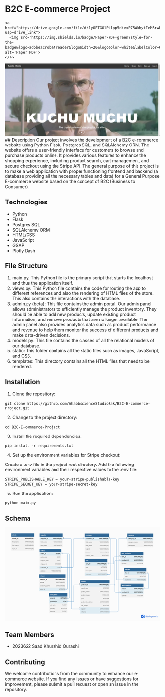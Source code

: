 # B2C E-commerce Project
    <a href="https://drive.google.com/file/d/1yQETGQlPU1pp5divxP75AhhytIeM5rwB/view?usp=drive_link">
      <img src='https://img.shields.io/badge/Paper-PDF-green?style=for-the-badge&logo=adobeacrobatreader&logoWidth=20&logoColor=white&labelColor=66cc00&color=94DD15' alt='Paper PDF'>
    </a>
<img src = "kucho mucho.JPG">
## Description
Our project involves the development of a B2C e-commerce website using Python Flask, Postgres SQL, and SQLAlchemy ORM. The website offers a user-friendly interface for customers to browse and purchase products online. It provides various features to enhance the shopping experience, including product search, cart management, and secure checkout using the Stripe API. The general purpose of this project is to make a web application with proper functioning frontend and backend (a database providing all the necessary tables and data) for a General Purpose E-commerce website based on the concept of B2C (Business to Consumer).

## Technologies
- Python
- Flask
- Postgres SQL
- SQLAlchemy ORM
- HTML/CSS
- JavaScript
- GSAP
- Plotly Dash

## File Structure
1. main.py:
This Python file is the primary script that starts the localhost and thus the application itself.
2. views.py:
This Python file contains the code for routing the app to different references and also the rendering of HTML files of the store. This also contains the interactions with the database.
3. admin.py (beta): This file contains the admin portal. Our admin panel allows administrators to efficiently manage the product inventory. They should be able to add new products, update existing product information, and remove products that are no longer available. The admin panel also provides analytics data such as product performance and revenue to help them monitor the success of different products and make data-driven decisions. 
4. models.py:
This file contains the classes of all the relational models of our database.
5. static:
This folder contains all the static files such as images, JavaScript, and CSS.
6. templates:
This directory contains all the HTML files that need to be rendered.

## Installation

1. Clone the repository:
```shell
git clone https://github.com/AhabbscienceStudioPak/B2C-E-commerce-Project.git
```

2. Change to the project directory:
```shell
cd B2C-E-commerce-Project
```

3. Install the required dependencies:
```shell
pip install -r requirements.txt
```

4. Set up the environment variables for Stripe checkout:

Create a .env file in the project root directory.
Add the following environment variables and their respective values to the .env file:
```env
STRIPE_PUBLISHABLE_KEY = your-stripe-publishable-key
STRIPE_SECRET_KEY = your-stripe-secret-key
```

5. Run the application:
```shell
python main.py
```

## Schema
<img src = "ERD.png">

## Team Members
- 2023622 Saad Khurshid Qurashi

## Contributing
We welcome contributions from the community to enhance our e-commerce website. If you find any issues or have suggestions for improvement, please submit a pull request or open an issue in the repository.
